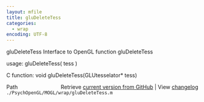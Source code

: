 ```yaml
---
layout: mfile
title: gluDeleteTess
categories:
  - wrap
encoding: UTF-8
---
```


gluDeleteTess  Interface to OpenGL function gluDeleteTess  

usage:  gluDeleteTess( tess )  

C function:  void gluDeleteTess(GLUtesselator\* tess)  


<div class="code_header" style="text-align:right;">
  <span style="float:left;">Path&nbsp;&nbsp;</span> <span class="counter">Retrieve <a href=
  "https://raw.github.com/Psychtoolbox-3/Psychtoolbox-3/beta/./PsychOpenGL/MOGL/wrap/gluDeleteTess.m">current version from GitHub</a> | View <a href=
  "https://github.com/Psychtoolbox-3/Psychtoolbox-3/commits/beta/./PsychOpenGL/MOGL/wrap/gluDeleteTess.m">changelog</a></span>
</div>
<div class="code">
  <code>./PsychOpenGL/MOGL/wrap/gluDeleteTess.m</code>
</div>
